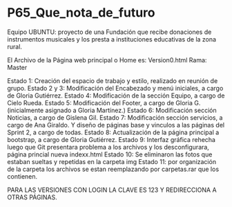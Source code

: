 # P65_Que_nota_de_futuro 
Equipo UBUNTU: proyecto de una Fundación que recibe donaciones de instrumentos musicales y los presta a instituciones educativas de la zona rural.

El Archivo de la Página web principal o Home es: Version0.html  Rama: Master

Estado 1: Creación del espacio de trabajo y estilo, realizado en reunión de grupo.
Estado 2 y 3: Modificación del Encabezado y menú iniciales, a cargo de Gloria Gutiérrez.
Estado 4: Modificación de la sección Equipo, a cargo de Cielo Rueda.
Estado 5: Modificación del Footer, a cargo de Gloria G. (inicialmente asignado a Gloria Martínez.)
Estado 6: Modificación sección Noticias, a cargo de Gislena Gil.
Estado 7: Modificación sección servicios, a cargo de Ana Giraldo. Y diseño de páginas base y vinculos a las páginas del Sprint 2, a cargo de todas. 
Estado 8: Actualización de la página principal a bootstrap, a cargo de Gloria Gutiérrez.
Estado 9: Interfaz gráfica rehecha luego que Git presentara problema a los archivos y los desconfigurara, página princial nueva indexx.html
Estado 10: Se eliminaron las fotos que estaban sueltas y repetidas en la carpeta img
Estado 11: por organización de la carpeta los archivos se estan reemplazando por carpetas.rar que los contienen.

PARA LAS VERSIONES CON LOGIN LA CLAVE ES 123 Y REDIRECCIONA A OTRAS PÁGINAS.
